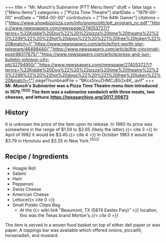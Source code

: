 +++
title = "Mr. Munch's Submarine (PTT Menu Item)"
draft = false
tags = ["Menu Items"]
categories = ["Pizza Time Theatre"]
startDate = "1979-00-00"
endDate = "1984-00-00"
contributors = ["The 64th Gamer"]
citations = ["https://www.showbizpizza.com/info/promo/ptt//ptt_program_nc.pdf","https://www.newspapers.com/newspage/274053727/?terms=%22Kiddie%20Dog%22%20%22pizza%20time%20theatre%22%20%2299%22%20%22hot%20dogs%22%20%221%20free%20token%22%20&match=1","https://www.newspapers.com/article/fort-worth-star-telegram/46498440/","https://www.newspapers.com/article/the-cincinnati-post/98317675/","https://www.newspapers.com/article/press-and-sun-bulletin-johnson-city-ptt/32794950/","https://www.newspapers.com/newspage/274053727/?terms=%22Kiddie%20Dog%22%20%22pizza%20time%20theatre%22%20%2299%22%20%22hot%20dogs%22%20%221%20free%20token%22%20&match=1"]
pageThumbnailFile = "BKcs5IxuZHMCJEb2x4K_.avif"
+++
***Mr. Munch's Submarine* was a Pizza Time Theatre menu item introduced in 1979.<sup>(1)(2)</sup>
The item was a submarine sandwich with three meats, two cheeses, and lettuce.https://texasarchive.org/2017_00873**

## History

It is unknown the price of the item upon its release. In 1980 its price was somewhere in the range of $1.59 to $2.65 (likely the latter).{{< cite 3 >}} In April of 1982 it would be $3.45.{{< cite 4 >}} In October 1983 it would be $3.79 in Honolulu and $3.25 in New York.<sup>(5)(2)</sup>

## Recipe / Ingredients

- Hoagie Roll
- Salami
- Ham
- Pepperoni
- Swiss Cheese
- American Cheese
- Lettuce{{< cite 0 >}}
- Small Potato Chips Bag
  - At the {{< wiki-link "Beaumont, TX (5874 Eastex Fwy)" >}} location, this was the Texas brand
    *Morton's.{{< cite 0 >}}*

The item is served in a woven food basket on top of either deli paper or wax paper. A toppings bar was available which offered onions, piccalilli, horseradish, and mustard.
